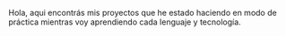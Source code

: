 Hola, aqui encontrás mis proyectos que he estado haciendo en modo de práctica mientras voy aprendiendo cada lenguaje y tecnología. 
